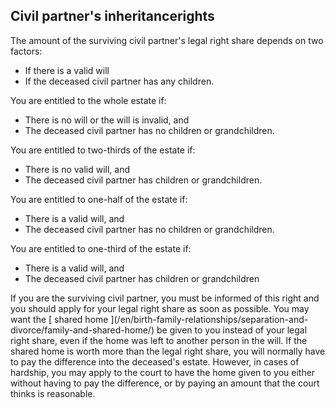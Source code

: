 ##  Civil partner's inheritancerights

The amount of the surviving civil partner's legal right share depends on two
factors:

  * If there is a valid will 
  * If the deceased civil partner has any children. 

You are entitled to the whole estate if:

  * There is no will or the will is invalid, and 
  * The deceased civil partner has no children or grandchildren. 

You are entitled to two-thirds of the estate if:

  * There is no valid will, and 
  * The deceased civil partner has children or grandchildren. 

You are entitled to one-half of the estate if:

  * There is a valid will, and 
  * The deceased civil partner has no children or grandchildren. 

You are entitled to one-third of the estate if:

  * There is a valid will, and 
  * The deceased civil partner has children or grandchildren 

If you are the surviving civil partner, you must be informed of this right and
you should apply for your legal right share as soon as possible. You may want
the [ shared home ](/en/birth-family-relationships/separation-and-
divorce/family-and-shared-home/) be given to you instead of your legal right
share, even if the home was left to another person in the will. If the shared
home is worth more than the legal right share, you will normally have to pay
the difference into the deceased's estate. However, in cases of hardship, you
may apply to the court to have the home given to you either without having to
pay the difference, or by paying an amount that the court thinks is
reasonable.
